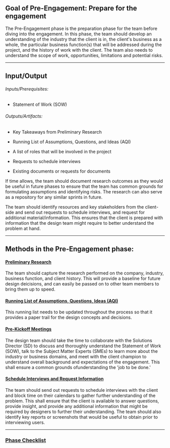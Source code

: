 ## Goal of Pre-Engagement: Prepare for the engagement

The Pre-Engagement phase is the preparation phase for the team before diving into the engagement. In this phase, the team should 
develop an understanding of the industry that the client is in, the client's business as a whole, the particular business function(s) that will be addressed during the project, and the history of work with the client. The team also needs to understand the scope of work, opportunities, limitations and potential risks.


---

## Input/Output

###### Inputs/Prerequisites:

* Statement of Work (SOW)


###### Outputs/Artifacts:

* Key Takeaways from Preliminary Research

* Running List of Assumptions, Questions, and Ideas (AQI)

* A list of roles that will be involved in the project

* Requests to schedule interviews

* Existing documents or requests for documents

If time allows, the team should document research outcomes as they would be useful in future phases to ensure that the team has common grounds for formulating assumptions and identifying risks. The research can also serve as a repository for any similar sprints in future.

The team should identify resources and key stakeholders from the client-side and send out requests to schedule interviews, and request for additional material/information. This ensures that the client is prepared with information that the design team might require
to better understand the problem at hand. 

---

## Methods in the Pre-Engagement phase:

#### [Preliminary Research](../0-Pre-Engagement/Methods/preliminary-research.md)
The team should capture the research performed on the company, industry, business function, and client history. This will provide a baseline for future design deicisions, and can easily be passed on to other team members to bring them up to speed. 

#### [Running List of Assumptions, Questions, Ideas (AQI)](../0-Pre-Engagement/Methods/running-list-of-aqi.md)
This running list needs to be updated throughout the process so that it provides a paper trail for the design concepts and decisions.

#### [Pre-Kickoff Meetings](../0-Pre-Engagement/Methods/prekickoff.md)
The design team should take the time to collaborate with the Solutions Director (SD) to discuss and thoroughly understand the Statement of Work (SOW), talk to the Subject Matter Experts (SMEs) to learn more about the industry or business domains, and meet with the client champion to understand overall background and expectations of the engagement. This shall ensure a common grounds ofunderstanding the 'job to be done.' 

#### [Schedule Interviews and Request Information](../0-Pre-Engagement/Methods/schedule-interview.md)
The team should send out requests to schedule interviews with the client and block time on their calendars to gather further understanding of the problem. This shall ensure that the client is available to answer questions, provide insight, and provide any additional information that might be required by designers to further their understanding. The team should also identify key reports or screenshots that would be useful to obtain prior to interviewing users. 

---
### [Phase Checklist](../0-Pre-Engagement/Phase-0-Checklist.md)

